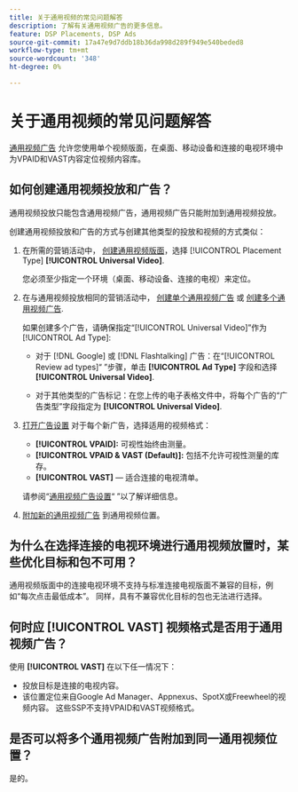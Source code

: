 ```yaml
---
title: 关于通用视频的常见问题解答
description: 了解有关通用视频广告的更多信息。
feature: DSP Placements, DSP Ads
source-git-commit: 17a47e9d7ddb18b36da998d289f949e540beded8
workflow-type: tm+mt
source-wordcount: '348'
ht-degree: 0%

---
```


# 关于通用视频的常见问题解答

[通用视频广告](/help/dsp/campaign-management/ads/ad-about.md) 允许您使用单个视频版面，在桌面、移动设备和连接的电视环境中为VPAID和VAST内容定位视频内容库。

## 如何创建通用视频投放和广告？

通用视频投放只能包含通用视频广告，通用视频广告只能附加到通用视频投放。

创建通用视频投放和广告的方式与创建其他类型的投放和视频的方式类似：

1. 在所需的营销活动中， [创建通用视频版面](/help/dsp/campaign-management/placements/placement-create.md)，选择 [!UICONTROL Placement Type] **[!UICONTROL Universal Video]**.

   您必须至少指定一个环境（桌面、移动设备、连接的电视）来定位。

1. 在与通用视频投放相同的营销活动中， [创建单个通用视频广告](/help/dsp/campaign-management/ads/ad-create.md) 或 [创建多个通用视频广告](/help/dsp/campaign-management/ads/ad-create-multiple.md).

   如果创建多个广告，请确保指定“[!UICONTROL Universal Video]”作为 [!UICONTROL Ad Type]:

   * 对于 [!DNL Google] 或 [!DNL Flashtalking] 广告：在“[!UICONTROL Review ad types]“ ”步骤，单击 **[!UICONTROL Ad Type]** 字段和选择 **[!UICONTROL Universal Video]**.

   * 对于其他类型的广告标记：在您上传的电子表格文件中，将每个广告的“广告类型”字段指定为 **[!UICONTROL Universal Video]**.

1. [打开广告设置](/help/dsp/campaign-management/ads/ad-edit.md) 对于每个新广告，选择适用的视频格式：

   * **[!UICONTROL VPAID]:** 可视性始终由测量。
   * **[!UICONTROL VPAID & VAST (Default)]:** 包括不允许可视性测量的库存。
   * **[!UICONTROL VAST]**  — 适合连接的电视清单。

   请参阅“[通用视频广告设置](/help/dsp/campaign-management/ads/ad-settings-universal-video.md)“ ”以了解详细信息。

1. [附加新的通用视频广告](/help/dsp/campaign-management/ads/ad-attach-to-placement.md) 到通用视频位置。

## 为什么在选择连接的电视环境进行通用视频放置时，某些优化目标和包不可用？

通用视频版面中的连接电视环境不支持与标准连接电视版面不兼容的目标，例如“每次点击最低成本”。 同样，具有不兼容优化目标的包也无法进行选择。

## 何时应 **[!UICONTROL VAST]** 视频格式是否用于通用视频广告？

使用 **[!UICONTROL VAST]** 在以下任一情况下：

* 投放目标是连接的电视内容。
* 该位置定位来自Google Ad Manager、Appnexus、SpotX或Freewheel的视频内容。 这些SSP不支持VPAID和VAST视频格式。

## 是否可以将多个通用视频广告附加到同一通用视频位置？

是的。

